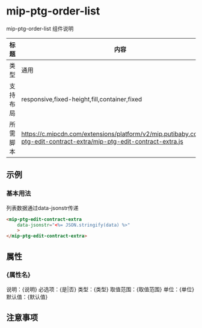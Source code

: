 # mip-ptg-order-list

mip-ptg-order-list 组件说明

| 标题   | 内容                                                                                                                        |
| ---- | ------------------------------------------------------------------------------------------------------------------------- |
| 类型   | 通用                                                                                                                        |
| 支持布局 | responsive,fixed-height,fill,container,fixed                                                                              |
| 所需脚本 | <https://c.mipcdn.com/extensions/platform/v2/mip.putibaby.com/mip-ptg-edit-contract-extra/mip-ptg-edit-contract-extra.js> |

## 示例

### 基本用法

列表数据通过data-jsonstr传递

```html
<mip-ptg-edit-contract-extra
    data-jsonstr="<%= JSON.stringify(data) %>"
    >
</mip-ptg-edit-contract-extra>   
```

## 属性

### {属性名}

说明：{说明}
必选项：{是|否}
类型：{类型}
取值范围：{取值范围}
单位：{单位}
默认值：{默认值}

## 注意事项
